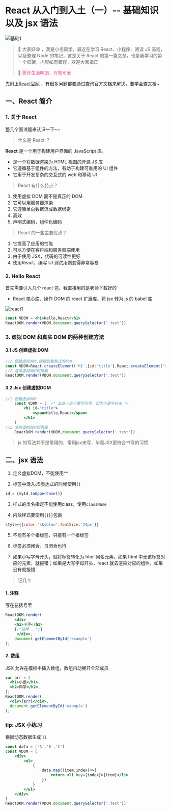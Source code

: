# React 从入门到入土（一）-- 基础知识以及 jsx 语法

![基础1](https://ljcimg.oss-cn-beijing.aliyuncs.com/img/%E5%9F%BA%E7%A1%801.png)

> 📢 大家好😪 ，我是小丞同学，最近在学习 React、小程序、阅读 JS 高程，以及整理 Node 的笔记，这是关于 React 的第一篇文章，也是我学习的第一个框架，内容如有错误，欢迎大家指正
>
> 📢 <font color=#e84393>愿你生活明朗，万物可爱</font>

先附上[React官网](https://zh-hans.reactjs.org/) ，有很多问题都要通过查询官方文档来解决，要学会查文档~

## 一、React 简介

### 1. 关于 React

整几个面试题来认识一下~~

> 什么是 React ？

**React** 是一个用于构建用户界面的 JavaScript 库。

- 是一个将数据渲染为 HTML 视图的开源 JS 库
- 它遵循基于组件的方法，有助于构建可重用的 UI 组件
- 它用于开发复杂的交互式的 web 和移动 UI

> React 有什么特点？

1. 使用虚拟 DOM 而不是真正的 DOM
2. 它可以用服务器渲染
3. 它遵循单向数据流或数据绑定
4. 高效
5. 声明式编码，组件化编码

> React 的一些主要优点？

1. 它提高了应用的性能
2. 可以方便在客户端和服务器端使用
3. 由于使用 JSX，代码的可读性更好
4. 使用React，编写 UI 测试用例变得非常容易

### 2. Hello React

首先需要引入几个 react 包，我直接用的是老师下载好的

- React 核心库、操作 DOM 的 react 扩展库、将 jsx 转为 js 的 babel 库

![react1](https://ljcimg.oss-cn-beijing.aliyuncs.com/img/react1.png)

```jsx
const VDOM = <h1>Hello,React</h1>
ReactDOM.render(VDOM,document.querySelector(".test"))
```

### 3. 虚拟 DOM 和真实 DOM 的两种创建方法

#### 3.1 JS 创建虚拟 DOM

```js
//1.创建虚拟DOM,创建嵌套格式的dom
const VDOM=React.createElement('h1',{id:'title'},React.createElement('span',{},'hello,React'))
//2.渲染虚拟DOM到页面
ReactDOM.render(VDOM,document.querySelector('.test'))
```

#### 3.2 Jsx 创建虚拟DOM

```jsx
//1.创建虚拟DOM
	const VDOM = (  /* 此处一定不要写引号，因为不是字符串 */
    	<h1 id="title">
			<span>Hello,React</span>
		</h1>
	)
//2.渲染虚拟DOM到页面
	ReactDOM.render(VDOM,document.querySelector('.test'))
```

> js 的写法并不是常用的，常用jsx来写，毕竟JSX更符合书写的习惯

## 二、jsx 语法

1. 定义虚拟DOM，不能使用`“”`

2. 标签中混入JS表达式的时候使用`{}`

```jsx
id = {myId.toUpperCase()}
```

3. 样式的类名指定不能使用class，使用`className`

4. 内敛样式要使用`{{}}`包裹

```jsx
style={{color:'skyblue',fontSize:'24px'}}
```

5. 不能有多个根标签，只能有一个根标签

6. 标签必须闭合，自闭合也行

7. 如果小写字母开头，就将标签转化为 html 同名元素，如果 html 中无该标签对应的元素，就报错；如果是大写字母开头，react 就去渲染对应的组件，如果没有就报错

> 记几个

#### 1. 注释

写在花括号里

```jsx
ReactDOM.render(
    <div>
    <h1>小丞</h1>
    {/*注释...*/}
     </div>,
    document.getElementById('example')
);
```

#### 2. 数组

JSX 允许在模板中插入数组，数组自动展开全部成员

```jsx
var arr = [
  <h1>小丞</h1>,
  <h2>同学</h2>,
];
ReactDOM.render(
  <div>{arr}</div>,
  document.getElementById('example')
);
```

### tip: JSX 小练习

根据动态数据生成 `li`

```jsx
const data = ['A','B','C']
const VDOM = (
    <div>
        <ul>
            {
                data.map((item,index)=>{
                    return <li key={index}>{item}</li>
                })
            }
        </ul>
    </div>
)
ReactDOM.render(VDOM,document.querySelector('.test'))
```

